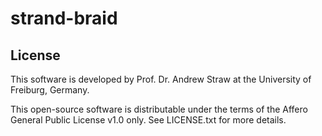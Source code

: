 # strand-braid

## License

This software is developed by Prof. Dr. Andrew Straw at the University of Freiburg, Germany.

This open-source software is distributable under the terms of the Affero General
Public License v1.0 only. See LICENSE.txt for more details.
